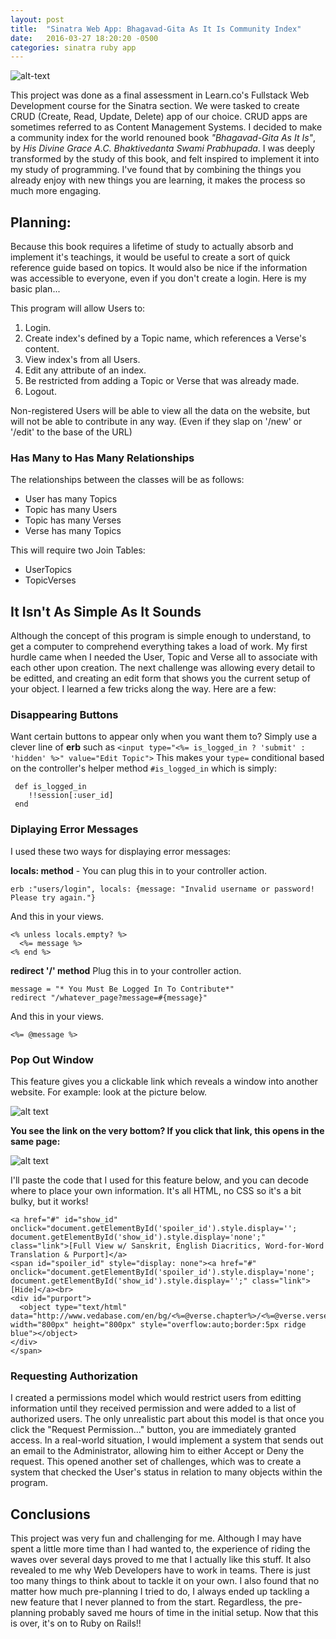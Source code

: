 ```yaml
---
layout: post
title:  "Sinatra Web App: Bhagavad-Gita As It Is Community Index"
date:   2016-03-27 18:20:20 -0500
categories: sinatra ruby app
---
```

![alt-text](https://farm2.staticflickr.com/1519/26007769742_bc1a5b7908.jpg)

This project was done as a final assessment in Learn.co's Fullstack Web Development course for the Sinatra section. We were tasked to create CRUD (Create, Read, Update, Delete) app of our choice. CRUD apps are sometimes referred to as Content Management Systems. I decided to make a community index for the world renouned book *"Bhagavad-Gita As It Is"*, by *His Divine Grace A.C. Bhaktivedanta Swami Prabhupada*. I was deeply transformed by the study of this book, and felt inspired to implement it into my study of programming. I've found that by combining the things you already enjoy with new things you are learning, it makes the process so much more engaging.

<!--more-->

## Planning:
Because this book requires a lifetime of study to actually absorb and implement it's teachings, it would be useful to create a sort of quick reference guide based on topics. It would also be nice if the information was accessible to everyone, even if you don't create a login. Here is my basic plan...

This program will allow Users to:

1. Login.
2. Create index's defined by a Topic name, which references a Verse's content.
3. View index's from all Users.
4. Edit any attribute of an index.
5. Be restricted from adding a Topic or Verse that was already made.
6. Logout.

Non-registered Users will be able to view all the data on the website, but will not be able to contribute in any way. (Even if they slap on '/new' or '/edit' to the base of the URL)

### Has Many to Has Many Relationships
The relationships between the classes will be as follows:

  - User has many Topics
  - Topic has many Users
  - Topic has many Verses
  - Verse has many Topics

  This will require two Join Tables:

  - UserTopics
  - TopicVerses

## It Isn't As Simple As It Sounds
Although the concept of this program is simple enough to understand, to get a computer to comprehend everything takes a load of work. My first hurdle came when I needed the User, Topic and Verse all to associate with each other upon creation. The next challenge was allowing every detail to be editted, and creating an edit form that shows you the current setup of your object. I learned a few tricks along the way. Here are a few:

### Disappearing Buttons
Want certain buttons to appear only when you want them to? Simply use a clever line of **erb** such as `<input type="<%= is_logged_in ? 'submit' : 'hidden' %>" value="Edit Topic">`
This makes your `type=` conditional based on the controller's helper method `#is_logged_in` which is simply:

     def is_logged_in
        !!session[:user_id]
     end

### Diplaying Error Messages
I used these two ways for displaying error messages:

**locals: method** - 
You can plug this in to your controller action.

    erb :"users/login", locals: {message: "Invalid username or password! Please try again."}

And this in your views.

    <% unless locals.empty? %>
      <%= message %>
    <% end %>

**redirect '/' method**
Plug this in to your controller action.

    message = "* You Must Be Logged In To Contribute*"
    redirect "/whatever_page?message=#{message}"

And this in your views.

    <%= @message %>

### Pop Out Window
This feature gives you a clickable link which reveals a window into another website. For example: look at the picture below. 

![alt text](https://farm2.staticflickr.com/1579/25494709784_be29dbe9e5.jpg)

**You see the link on the very bottom?  If you click that link, this opens in the same page:**

![alt text](https://farm2.staticflickr.com/1522/25826633940_3503ebf531.jpg)

I'll paste the code that I used for this feature below, and you can decode where to place your own information. It's all HTML, no CSS so it's a bit bulky, but it works!
    
    <a href="#" id="show_id" onclick="document.getElementById('spoiler_id').style.display=''; document.getElementById('show_id').style.display='none';" class="link">[Full View w/ Sanskrit, English Diacritics, Word-for-Word Translation & Purport]</a>
    <span id="spoiler_id" style="display: none"><a href="#" onclick="document.getElementById('spoiler_id').style.display='none'; document.getElementById('show_id').style.display='';" class="link">[Hide]</a><br>
    <div id="purport"> 
      <object type="text/html" data="http://www.vedabase.com/en/bg/<%=@verse.chapter%>/<%=@verse.verse%>" width="800px" height="800px" style="overflow:auto;border:5px ridge blue"></object>
    </div>
    </span>

### Requesting Authorization

I created a permissions model which would restrict users from editting information until they received permission and were added to a list of authorized users. The only unrealistic part about this model is that once you click the "Request Permission..." button, you are immediately granted access. In a real-world situation, I would implement a system that sends out an email to the Administrator, allowing him to either Accept or Deny the request. This opened another set of challenges, which was to create a system that checked the User's status in relation to many objects within the program.

## Conclusions

This project was very fun and challenging for me. Although I may have spent a little more time than I had wanted to, the experience of riding the waves over several days proved to me that I actually like this stuff. It also revealed to me why Web Developers have to work in teams. There is just too many things to think about to tackle it on your own. I also found that no matter how much pre-planning I tried to do, I always ended up tackling a new feature that I never planned to from the start. Regardless, the pre-planning probably saved me hours of time in the initial setup. Now that this is over, it's on to Ruby on Rails!!